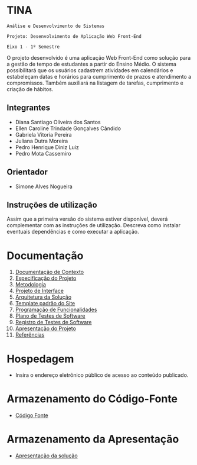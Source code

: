 # TINA

`Análise e Desenvolvimento de Sistemas`

`Projeto: Desenvolvimento de Aplicação Web Front-End`

`Eixo 1 - 1º Semestre`

O projeto desenvolvido é uma aplicação Web Front-End como solução para a gestão de tempo de estudantes a partir do Ensino Médio. O sistema possibilitará que os usuários cadastrem atividades em calendários e estabeleçam datas e horários para cumprimento de prazos e atendimento a compromissos. Também auxiliará na listagem de tarefas, cumprimento e criação de hábitos.

## Integrantes

* Diana Santiago Oliveira dos Santos
* Ellen Caroline Trindade Gonçalves Cândido
* Gabriela Vitoria Pereira
* Juliana Dutra Moreira
* Pedro Henrique Diniz Luiz
* Pedro Mota Cassemiro

## Orientador

* Simone Alves Nogueira

## Instruções de utilização

Assim que a primeira versão do sistema estiver disponível, deverá complementar com as instruções de utilização. Descreva como instalar eventuais dependências e como executar a aplicação.

# Documentação

<ol>
<li><a href="docs/01-Documentação de Contexto.md"> Documentação de Contexto</a></li>
<li><a href="docs/02-Especificação do Projeto.md"> Especificação do Projeto</a></li>
<li><a href="docs/03-Metodologia.md"> Metodologia</a></li>
<li><a href="docs/04-Projeto de Interface.md"> Projeto de Interface</a></li>
<li><a href="docs/05-Arquitetura da Solução.md"> Arquitetura da Solução</a></li>
<li><a href="docs/06-Template padrão do Site.md"> Template padrão do Site</a></li>
<li><a href="docs/07-Programação de Funcionalidades.md"> Programação de Funcionalidades</a></li>
<li><a href="docs/08-Plano de Testes de Software.md"> Plano de Testes de Software</a></li>
<li><a href="docs/09-Registro de Testes de Software.md"> Registro de Testes de Software</a></li>
<li><a href="docs/10-Apresentação do Projeto.md"> Apresentação do Projeto</a></li>
<li><a href="docs/11-Referências.md"> Referências</a></li>
</ol>

# Hospedagem

* Insira o endereço eletrônico público de acesso ao conteúdo publicado. 

# Armazenamento do Código-Fonte

* <a href="src/README.md">Código Fonte</a>

# Armazenamento da Apresentação

* <a href="presentation/README.md">Apresentação da solução</a>
